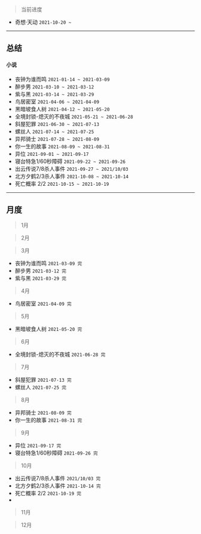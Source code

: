 > 当前进度

* 奇想·天动 `2021-10-20 ~ `

---

## 总结

#### 小说

* 丧钟为谁而鸣 `2021-01-14 ~ 2021-03-09`
* 醉步男 `2021-03-10 ~ 2021-03-12`
* 紫与黑 `2021-03-14 ~ 2021-03-29`
* 鸟居密室 `2021-04-06 ~ 2021-04-09`
* 黑暗坡食人树 `2021-04-12 ~ 2021-05-20`
* 全境封锁-熄灭的不夜城 `2021-05-21 ~ 2021-06-28`
* 斜屋犯罪 `2021-06-30 ~ 2021-07-13`
* 螺丝人 `2021-07-14 ~ 2021-07-25`
* 异邦骑士 `2021-07-28 ~ 2021-08-09`
* 你一生的故事 `2021-08-09 ~ 2021-08-31`
* 异位 `2021-09-01 ~ 2021-09-17`
* 寝台特急1/60秒障碍 `2021-09-22 ~ 2021-09-26`
* 出云传说7/8杀人事件 `2021-09-27 ~ 2021/10/03`
* 北方夕鹤2/3杀人事件 `2021-10-08 ~ 2021-10-14`
* 死亡概率 2/2 `2021-10-15 ~ 2021-10-19`

--- 

## 月度

> 1月

> 2月

> 3月

* 丧钟为谁而鸣 `2021-03-09 完`
* 醉步男 `2021-03-12 完`
* 紫与黑 `2021-03-29 完`

> 4月

* 鸟居密室 `2021-04-09 完`

> 5月

* 黑暗坡食人树 `2021-05-20 完`

> 6月

- 全境封锁-熄灭的不夜城 `2021-06-28 完`

> 7月

- 斜屋犯罪 `2021-07-13 完`
- 螺丝人 `2021-07-25 完`

> 8月

* 异邦骑士 `2021-08-09 完`
* 你一生的故事 `2021-08-31 完`

> 9月

* 异位 `2021-09-17 完`
* 寝台特急1/60秒障碍 `2021-09-26 完`

> 10月

* 出云传说7/8杀人事件 `2021/10/03 完`
* 北方夕鹤2/3杀人事件 `2021-10-14 完`
* 死亡概率 2/2 `2021-10-19 完`
* 
> 11月

> 12月
